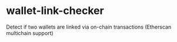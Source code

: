 # wallet-link-checker
Detect if two wallets are linked via on-chain transactions (Etherscan multichain support)
